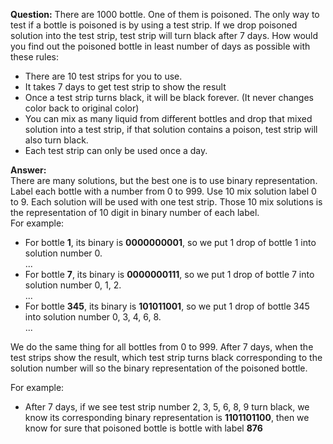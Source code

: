 **Question:**
There are 1000 bottle. One of them is poisoned. The only way to test if a bottle is poisoned is by using a test strip. If we drop poisoned solution into the test strip, test strip will turn black after 7 days. How would you find out the poisoned bottle in least number of days as possible with these rules:
- There are 10 test strips for you to use.
- It takes 7 days to get test strip to show the result
- Once a test strip turns black, it will be black forever. (It never changes color back to original color)
- You can mix as many liquid from different bottles and drop that mixed solution into a test strip, if that solution contains a poison, test strip will also turn black.
- Each test strip can only be used once a day.

**Answer:**  
There are many solutions, but the best one is to use binary representation.  
Label each bottle with a number from 0 to 999.
Use 10 mix solution label 0 to 9. Each solution will be used with one test strip.
Those 10 mix solutions is the representation of 10 digit in binary number of each label.  
For example:
- For bottle **1**, its binary is **0000000001**, so we put 1 drop of bottle 1 into solution number 0.  
...  
- For bottle **7**, its binary is **0000000111**, so we put 1 drop of bottle 7 into solution number 0, 1, 2.  
...
- For bottle **345**, its binary is **101011001**, so we put 1 drop of bottle 345 into solution number 0, 3, 4, 6, 8.  
...  

We do the same thing for all bottles from 0 to 999. After 7 days, when the test strips show the result, which test strip turns black corresponding to the solution number will so the binary representation of the poisoned bottle.  

For example:  
- After 7 days, if we see test strip number 2, 3, 5, 6, 8, 9 turn black, we know its corresponding binary representation is **1101101100**, then we know for sure that poisoned bottle is bottle with label **876**
